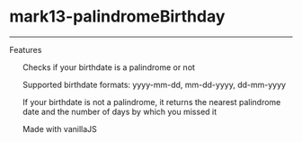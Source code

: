 # mark13-palindromeBirthday


<hr>
Features
<ul>Checks if your birthdate is a palindrome or not</ul>
<ul>Supported birthdate formats: yyyy-mm-dd, mm-dd-yyyy, dd-mm-yyyy</ul>
<ul>If your birthdate is not a palindrome, it returns the nearest palindrome date and the number of days by which you missed it </ul>
<ul>Made with vanillaJS</ul>
